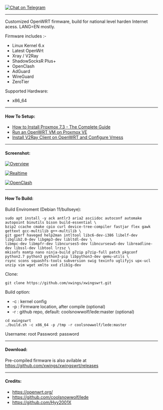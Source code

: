 [![Chat on Telegram](https://img.shields.io/badge/Chat%20on-Telegram-brightgreen.svg)](https://t.me/+xeozJ_-PolZiYmQ1k)

---

Customized OpenWRT firmware, build for national level harden Internet acess. LANG=EN mostly.

Firmware includes :-
- Linux Kernel 6.x
- Latest OpenWrt
- Xray / V2Ray
- ShadowSocksR Plus+
- OpenClash
- AdGuard
- WireGuard
- ZeroTier

Supported Hardware:
- x86_64

---

#### How To Setup:

- [How to Install Proxmox 7.3 - The Complete Guide](https://www.youtube.com/watch?v=6NfZ1R6jrXQ)
- [Run an OpenWRT VM on Proxmox VE](https://www.youtube.com/watch?v=_fh7tnQW034)
- [Install V2Ray Client on OpenWRT and Configure Vmess](https://www.youtube.com/watch?v=o7PC57_2734)

---

#### Screenshot:

[![Overview](https://github.com/xwings/xwingswrt/raw/master/screenshot/overview.png)](https://github.com/xwings/xwingswrt/raw/master/screenshot/overview.png)

[![Realtime](https://github.com/xwings/xwingswrt/raw/master/screenshot/realtime.png)](https://github.com/xwings/xwingswrt/raw/master/screenshot/realtime.png)

[![OpenClash](https://github.com/xwings/xwingswrt/raw/master/screenshot/openclash.png)](https://github.com/xwings/xwingswrt/raw/master/screenshot/openclash.png)

---

#### How To Build:

Build Enviroment (Debian 11/bullseye):
```
sudo apt install -y ack antlr3 aria2 asciidoc autoconf automake autopoint binutils bison build-essential \
bzip2 ccache cmake cpio curl device-tree-compiler fastjar flex gawk gettext gcc-multilib g++-multilib \
git gperf haveged help2man intltool libc6-dev-i386 libelf-dev libglib2.0-dev libgmp3-dev libltdl-dev \
libmpc-dev libmpfr-dev libncurses5-dev libncursesw5-dev libreadline-dev libssl-dev libtool lrzsz \
mkisofs msmtp nano ninja-build p7zip p7zip-full patch pkgconf python2.7 python3 python3-pip libpython3-dev qemu-utils \
rsync scons squashfs-tools subversion swig texinfo uglifyjs upx-ucl unzip vim wget xmlto xxd zlib1g-dev
```

Clone:
```
git clone https://github.com/xwings/xwingswrt.git
```

Build option:
- -c : kernel config
- -p : Firmware location, after compile (optional)
- -r : github repo, default: coolsnowwolf/lede:master (optional)

```
cd xwingswrt
./build.sh -c x86_64 -p /tmp -r coolsnowwolf/lede:master
```

Username: root
Password: password

---
#### Download:

Pre-compiled firmware is also avilable at https://github.com/xwings/xwingswrt/releases

---

#### Credits:
- https://openwrt.org/
- https://github.com/coolsnowwolf/lede
- https://github.com/Hyy2001X

